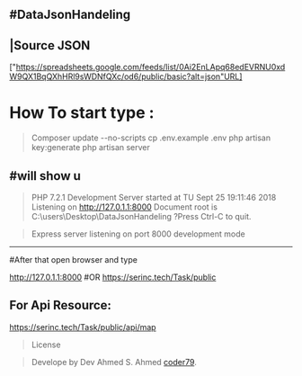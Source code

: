 
#DataJsonHandeling
---------------------------------
|Source JSON  
--------------
["https://spreadsheets.google.com/feeds/list/0Ai2EnLApq68edEVRNU0xdW9QX1BqQXhHRl9sWDNfQXc/od6/public/basic?alt=json"URL]

# How To start type :
>Composer update --no-scripts
>cp .env.example .env
>php artisan key:generate
>php artisan server 

#will show u 
---------------------------------
> PHP 7.2.1 Development Server started at TU Sept 25 19:11:46 2018
>Listening on http://127.0.1.1:8000
>Document root is C:\users\Desktop\DataJsonHandeling
?Press Ctrl-C to quit.

>Express server listening on port 8000  development mode 
---------------------------------
#After that open browser and type 

http://127.0.1.1:8000
#OR
https://serinc.tech/Task/public

For Api Resource:
---------------------------
https://serinc.tech/Task/public/api/map

>License

>Develope by Dev Ahmed S. Ahmed [coder79](http://coder79.me).

